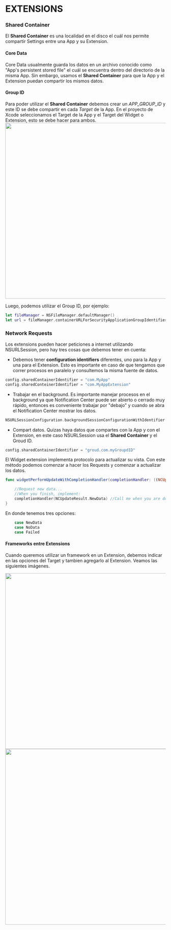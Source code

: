 # EXTENSIONS #

### Shared Container ###
El **Shared Container** es una localidad en el disco el cuál nos permite compartir Settings entre una App y su Extension.

#### Core Data ####
Core Data usualmente guarda los datos en un archivo conocido como "App's persistent stored file" el cuál se encuentra dentro del directorio de la misma App. Sin embargo, usamos el **Shared Container** para que la App y el Extension puedan compartir los mismos datos.


#### Group ID ####
Para poder utilizar el **Shared Container** debemos crear un *APP_GROUP_ID* y este ID se debe compartir en cada *Target* de la App.
En el proyecto de Xcode seleccionamos el Target de la App y el Target del Widget o Extension, esto se debe hacer para ambos.
<img src="https://github.com/richimf/BitmeTickerMacOs/blob/master/screenshot.jpg" width="550">

Luego, podemos utilizar el Group ID, por ejemplo:

```Swift
let fileManager = NSFileManager.defaultManager()
let url = fileManager.containerURLForSecurityApplicationGroupIdentifier(“APP_GROUP_ID”)
```


### Network Requests ###
Los extensions pueden hacer peticiones a internet utilizando NSURLSession, pero hay tres cosas que debemos tener en cuenta:
- Debemos tener **configuration identifiers** diferentes, uno para la App y una para el Extension. Esto es importante en caso de que tengamos que correr procesos en paralelo y consultemos la misma fuente de datos.
```Swift
config.sharedContainerIdentifier = "com.MyApp"
config.sharedConteinerIdentifier = "com.MyAppExtension"
```

- Trabajar en el background. Es importante manejar procesos en el background ya que Notification Center puede ser abierto o cerrado muy rápido, entonces es conveniente trabajar por "debajo" y cuando se abra el Notification Center mostrar los datos. 
```Swift
NSURLSessionConfiguration.backgroundSessionConfigurationWithIdentifier(config)
```

- Compart datos. Quizas haya datos que compartes con la App y con el Extension, en este caso NSURLSession usa el **Shared Container** y el Groud ID.
```Swift
config.sharedContainerIdentifier = "groud.com.myGroupdID"
```

El Widget extension implementa protocolo para actualizar su vista. Con este método podemos comenzar a hacer los Requests y comenzar a actualizar los datos.
```Swift
func widgetPerformUpdateWithCompletionHandler(completionHandler: ((NCUpdateREsult) -> Void)) {

	//Request new data...
	//When you finish, implement:
	completionHandler(NCUpdateResult.NewData) //Call me when you are done
}
```
En donde tenemos tres opciones:
```Swift
	case NewData
	case NoData
	case Failed
```


#### Frameworks entre Extensions ####
Cuando queremos utilizar un framework en un Extension, debemos indicar en las opciones del Target y tambien agregarlo al Extension.
Veamos las siguientes imágenes.

<img src="https://github.com/richimf/BitmeTickerMacOs/blob/master/screenshot.jpg" width="550">
<img src="https://github.com/richimf/BitmeTickerMacOs/blob/master/screenshot.jpg" width="550">










